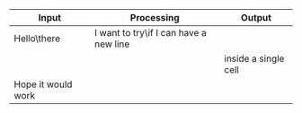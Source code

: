| Input                | Processing                                      | Output               |
| -------------------- | ----------------------------------------------- | -------------------- |
| Hello\there          | I want to try\if I can have a new line          |                      |
|                      |                                                 | inside a single cell |
| Hope it would work   |                                                 |                      |